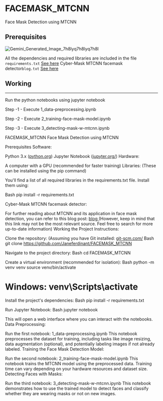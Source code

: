 # FACEMASK_MTCNN
Face Mask Detection using MTCNN

## Prerequisites
![Gemini_Generated_Image_7h8lyq7h8lyq7h8l](https://github.com/user-attachments/assets/e215114c-a07f-48aa-9b25-b0c4e2626330)

All the dependencies and required libraries are included in the file <code>requirements.txt</code> [See here](https://github.com/Janeferdinant/FACEMASK_MTCNN/blob/main/requirements.txt)
 Cyber-Mask MTCNN facemask detector<code>blog.txt</code> [See here](https://www.blogger.com/blog/posts/8129491078230736872)




## Working
------------------

Run the python notebooks using jupyter notebook

Step -1 - Execute 1_data-preprocessing.ipynb 

Step -2 - Execute 2_training-face-mask-model.ipynb

Step -3 - Execute 3_detecting-mask-w-mtcnn.ipynb


FACEMASK_MTCNN
Face Mask Detection using MTCNN

Prerequisites
Software:

Python 3.x ([python.org](https://www.python.org/downloads/))
Jupyter Notebook ([jupyter.org/](https://jupyter.org/))
Hardware:

A computer with a GPU (recommended for faster training)
Libraries: (These can be installed using the pip command)

You'll find a list of all required libraries in the requirements.txt file. Install them using:
<!-- end list -->

Bash
pip install -r requirements.txt


Cyber-Mask MTCNN facemask detector:

For further reading about MTCNN and its application in face mask detection, you can refer to this blog post: [blog ](https://www.blogger.com/blog/posts/8129491078230736872)(However, keep in mind that this link may not be the most relevant source. Feel free to search for more up-to-date information)
Working the Project
Instructions:

Clone the repository: (Assuming you have Git installed: [git-scm.com/](https://git-scm.com/)
Bash
git clone https://github.com/Janeferdinant/FACEMASK_MTCNN


Navigate to the project directory:
Bash
cd FACEMASK_MTCNN


Create a virtual environment (recommended for isolation):
Bash
python -m venv venv
source venv/bin/activate  
# Windows: venv\Scripts\activate


Install the project's dependencies:
Bash
pip install -r requirements.txt


Run Jupyter Notebook:
Bash
jupyter notebook


This will open a web interface where you can interact with the notebooks.
Data Preprocessing:

Run the first notebook: 1_data-preprocessing.ipynb This notebook preprocesses the dataset for training, including tasks like image resizing, data augmentation (optional), and potentially labeling images if not already labeled.
Training the Face Mask Detection Model:

Run the second notebook: 2_training-face-mask-model.ipynb This notebook trains the MTCNN model using the preprocessed data. Training time can vary depending on your hardware resources and dataset size.
Detecting Faces with Masks:

Run the third notebook: 3_detecting-mask-w-mtcnn.ipynb This notebook demonstrates how to use the trained model to detect faces and classify whether they are wearing masks or not on new images.
